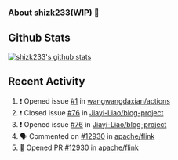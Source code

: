 ### About shizk233(WIP) 👋

## Github Stats

[![shizk233's github stats](https://github-readme-stats.vercel.app/api?username=wangwangdaxian&show_icons=true&theme=radical)](https://github.com/anuraghazra/github-readme-stats)

## Recent Activity

<!--START_SECTION:activity-->
1. ❗️ Opened issue [#1](https://github.com//wangwangdaxian/actions/issues/1) in [wangwangdaxian/actions](https://github.com//wangwangdaxian/actions)
2. ❗️ Closed issue [#76](https://github.com//Jiayi-Liao/blog-project/issues/76) in [Jiayi-Liao/blog-project](https://github.com//Jiayi-Liao/blog-project)
3. ❗️ Opened issue [#76](https://github.com//Jiayi-Liao/blog-project/issues/76) in [Jiayi-Liao/blog-project](https://github.com//Jiayi-Liao/blog-project)
4. 🗣 Commented on [#12930](https://github.com//apache/flink/issues/12930) in [apache/flink](https://github.com//apache/flink)
5. 💪 Opened PR [#12930](https://github.com//apache/flink/pull/12930) in [apache/flink](https://github.com//apache/flink)
<!--END_SECTION:activity-->
